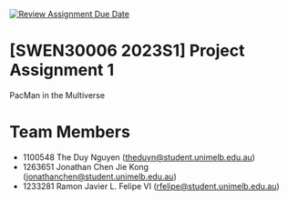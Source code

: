 [![Review Assignment Due Date](https://classroom.github.com/assets/deadline-readme-button-24ddc0f5d75046c5622901739e7c5dd533143b0c8e959d652212380cedb1ea36.svg)](https://classroom.github.com/a/l7Jqvftw)
# [SWEN30006 2023S1] Project Assignment 1
PacMan in the Multiverse
# Team Members
- 1100548 The Duy Nguyen (<theduyn@student.unimelb.edu.au>)
- 1263651 Jonathan Chen Jie Kong (<jonathanchen@student.unimelb.edu.au>)
- 1233281 Ramon Javier L. Felipe VI (<rfelipe@student.unimelb.edu.au>)
